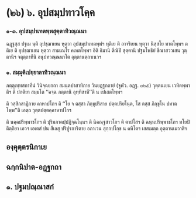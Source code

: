 <h1>(๒๖) ๖. อุปสมฺปทาวโคฺค</h1>
<h3>๑-๓. อุปสมฺปาเทตพฺพสุตฺตาทิวณฺณนา</h3>
<p> ฉฎฺฐสฺส   ปฐเม นฺติ อุปชฺฌาเยน หุตฺวา อุปสมฺปาเทตพฺพํฯ ทุติเย ติ อาจริเยน หุตฺวา นิสฺสโย ทาตโพฺพฯ ตติเย ติ อุปชฺฌาเยน หุตฺวา สามเณโร คเหตโพฺพฯ อิติ อิมานิ ตีณิปิ สุตฺตานิ ปฐมโพธิยํ ขีณาสววเสน วุตฺตานิฯ จตุตฺถาทีนิ อนุปทวณฺณนาโต อุตฺตานตฺถาเนวฯ</p>


<h3>๑. สมฺมุติเปยฺยาลาทิวณฺณนา</h3>
<p> ภตฺตุเทฺทสกาทีนํ  วินิจฺฉยกถา สมนฺตปาสาทิกาย วินยฎฺฐกถายํ (จูฬว. อฎฺฐ. ๓๒๕) วุตฺตนเยน เวทิตพฺพาติฯ ติ ปกติยา สมฺมโต ‘‘คจฺฉ ภตฺตานิ อุทฺทิสาหี’’ติ น เปเสตโพฺพฯ</p>


<p> ติ วสฺสิกสาฎิกาย คาหาปโกฯ ติ ‘‘โย จ ตสฺสา ภิกฺขุปริสาย ปตฺตปริยโนฺต, โส ตสฺส ภิกฺขุโน ปทาตโพฺพ’’ติ เอตฺถ วุตฺตปตฺตคฺคาหาปโกฯ</p>


<p> ติ นคฺคปริพฺพาชโกฯ ติ ปุริมภาคปฺปฎิจฺฉโนฺนฯ ติ นิคณฺฐสาวโกฯ ติ ตาปโสฯ ติ ฉนฺนปริพฺพาชโกฯ ทโยปิ ติตฺถิยา เอวฯ เอเตสํ ปน สีเลสุ ปริปูรการิตาย อภาเวน สุกฺกปโกฺข น คหิโตฯ เสสเมตฺถ อุตฺตานเมวาติฯ</p>

</p>

</p>

</p>


<h2>องฺคุตฺตรนิกาเย</h2>
<h2>ฉกฺกนิปาต-อฎฺฐกถา</h2>
<h2>๑. ปฐมปณฺณาสกํ</h2>